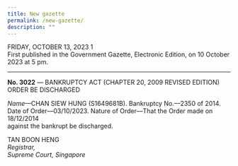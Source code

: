 ```yaml
---
title: New gazette
permalink: /new-gazette/
description: ""
---
```

FRIDAY, OCTOBER 13, 2023 1  
First published in the Government Gazette, Electronic Edition, on 10 October 2023 at 5 pm. 

---


**No. 3022** –– BANKRUPTCY ACT (CHAPTER 20, 2009 REVISED EDITION)  
ORDER BE DISCHARGED  

*Name*––CHAN SIEW HUNG (S1649681B). Bankruptcy No.––2350 of 2014.  
Date of Order––03/10/2023. Nature of Order––That the Order made on 18/12/2014  
against the bankrupt be discharged.  

TAN BOON HENG  
*Registrar,  
Supreme Court,
Singapore*